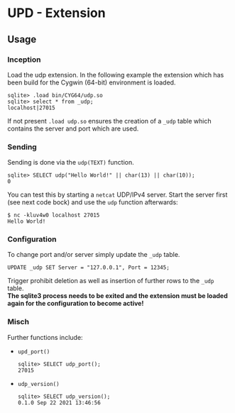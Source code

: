 UPD - Extension
===============

Usage
-----

### Inception

Load the udp extension. In the following example the extension which has been build for the
Cygwin (64-bit) environment is loaded.

```
sqlite> .load bin/CYG64/udp.so
sqlite> select * from _udp;
localhost|27015
```

If not present `.load udp.so` ensures the creation of a `_udp` table which contains
the server and port which are used.

### Sending

Sending is done via the `udp(TEXT)` function.

```
sqlite> SELECT udp("Hello World!" || char(13) || char(10));
0
```

You can test this by starting a `netcat` UDP/IPv4 server. Start the server
first (see next code bock) and use the `udp` function afterwards:

```
$ nc -kluv4w0 localhost 27015
Hello World!
```

### Configuration

To change port and/or server simply update the `_udp` table.

```
UPDATE _udp SET Server = "127.0.0.1", Port = 12345;
```

Trigger prohibit deletion as well as insertion of further rows to the `_udp` table.  
**The sqlite3 process needs to be exited and the extension must be loaded again for the
configuration to become active!**

### Misch

Further functions include:

- `upd_port()`
	```
	sqlite> SELECT udp_port();
	27015
	```

- `udp_version()`

	```
	sqlite> SELECT udp_version();
	0.1.0 Sep 22 2021 13:46:56
	```
